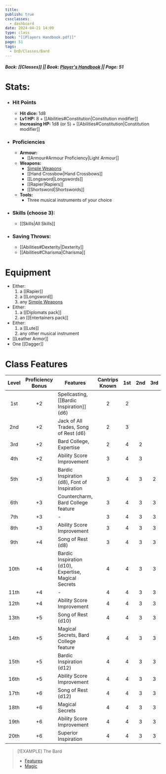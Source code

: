 ```yaml
---
title: 
publish: true
cssclasses:
  - dashboard
date: 2024-04-21 14:09
type: class
book: "[[Players Handbook.pdf]]"
page: 51
tags:
  - DnD/Classes/Bard
---
```

##### Back: [[Classes]] || Book: [Player's Handbook](https://drive.google.com/drive/folders/1O5bhpYizcIT5xxAoLOuzCRht_PVS7VSG?usp=sharing) || Page: 51

# Stats:
- ### Hit Points
	- **Hit dice:** 1d8
	- **Lv1 HP:**  8 + [[Abilities#Constitution|Constitution modifier]]
	- **Increasing HP:** 1d8 (or 5) + [[Abilities#Constitution|Constitution modifier]]
- ### Proficiencies
	- **Armour:** 
		- [[Armour#Armour Proficiency|Light Armour]]
	- **Weapons:** 
		- [Simple Weapons](https://benl0.github.io/The-Editors-Dungeon/tags/DnD/Weapons/Simple)
		- [[Hand Crossbow|Hand Crossbows]]
		- [[Longsword|Longswords]]
		- [[Rapier|Rapiers]]
		- [[Shortsword|Shortswords]]
	- **Tools:** 
		- Three musical instruments of your choice
- ### Skills (choose 3):
	- [[Skills|All Skills]]
- ### Saving Throws:
	- [[Abilities#Dexterity|Dexterity]]
	- [[Abilities#Charisma|Charisma]]
# Equipment
- Either:
	1. a [[Rapier]]
	2. a [[Longsword]]
	3. any [Simple Weapons](https://benl0.github.io/The-Editors-Dungeon/tags/DnD/Weapons/Simple)
- Either:
	1. a [[Diplomats pack]]
	2. an [[Entertainers pack]]
- Either:
	1. a [[Lute]]
	2. any other musical instrument
- [[Leather Armor]]
- One [[Dagger]]

# Class Features

| Level | Proficiency<br>Bonus | Features                                             | Cantrips<br>Known | 1st | 2nd | 3rd | 4th | 5th | 6th | 7th | 8th | 9th |
| :---: | :------------------: | ---------------------------------------------------- | :---------------: | :-: | :-: | :-: | :-: | :-: | :-: | :-: | :-: | :-: |
|  1st  |          +2          | Spellcasting, [[Bardic Inspiration]] (d6)            |         2         |  2  |     |     |     |     |     |     |     |     |
|  2nd  |          +2          | Jack of All Trades, Song of Rest (d6)                |         2         |  3  |     |     |     |     |     |     |     |     |
|  3rd  |          +2          | Bard College, Expertise                              |         2         |  4  |  2  |     |     |     |     |     |     |     |
|  4th  |          +2          | Ability Score Improvement                            |         3         |  4  |  3  |     |     |     |     |     |     |     |
|  5th  |          +3          | Bardic Inspiration (d8), Font of Inspiration         |         3         |  4  |  3  |  2  |     |     |     |     |     |     |
|  6th  |          +3          | Countercharm, Bard College feature                   |         3         |  4  |  3  |  3  |     |     |     |     |     |     |
|  7th  |          +3          | -                                                    |         3         |  4  |  3  |  3  |  1  |     |     |     |     |     |
|  8th  |          +3          | Ability Score Improvement                            |         3         |  4  |  3  |  3  |  2  |     |     |     |     |     |
|  9th  |          +4          | Song of Rest (d8)                                    |         3         |  4  |  3  |  3  |  3  |  1  |     |     |     |     |
| 10th  |          +4          | Bardic Inspiration (d10), Expertise, Magical Secrets |         4         |  4  |  3  |  3  |  3  |  2  |     |     |     |     |
| 11th  |          +4          | -                                                    |         4         |  4  |  3  |  3  |  3  |  2  |  1  |     |     |     |
| 12th  |          +4          | Ability Score Improvement                            |         4         |  4  |  3  |  3  |  3  |  2  |  1  |     |     |     |
| 13th  |          +5          | Song of Rest (d10)                                   |         4         |  4  |  3  |  3  |  3  |  2  |  1  |  1  |     |     |
| 14th  |          +5          | Magical Secrets, Bard College feature                |         4         |  4  |  3  |  3  |  3  |  2  |  1  |  1  |     |     |
| 15th  |          +5          | Bardic Inspiration (d12)                             |         4         |  4  |  3  |  3  |  3  |  2  |  1  |  1  |  1  |     |
| 16th  |          +5          | Ability Score Improvement                            |         4         |  4  |  3  |  3  |  3  |  2  |  1  |  1  |  1  |     |
| 17th  |          +6          | Song of Rest (d12)                                   |         4         |  4  |  3  |  3  |  3  |  2  |  1  |  1  |  1  |  1  |
| 18th  |          +6          | Magical Secrets                                      |         4         |  4  |  3  |  3  |  3  |  3  |  1  |  1  |  1  |  1  |
| 19th  |          +6          | Ability Score Improvement                            |         4         |  4  |  3  |  3  |  3  |  3  |  2  |  1  |  1  |  1  |
| 20th  |          +6          | Superior Inspiration                                 |         4         |  4  |  3  |  3  |  3  |  3  |  2  |  2  |  1  |  1  |

> [!EXAMPLE] The Bard
> - [Features](https://benl0.github.io/The-Editors-Dungeon/tags/DnD/Features/Bard)
> - [Magic](https://benl0.github.io/The-Editors-Dungeon/tags/DnD/Spells/Class/Bard)

